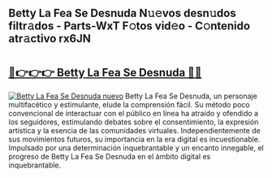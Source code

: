 ## Betty La Fea Se Desnuda N𝚞𝚎vos desn𝚞dos filtr𝚊dos - Parts-WxT F𝚘tos vid𝚎o - C𝚘ntenido atr𝚊ctivo rx6JN

# <h2><a href="http://mb8e6d.tromn.icu/?c=Betty+La+Fea+Se+Desnuda">🔗👉👉👉 Betty La Fea Se Desnuda 🔗🔗</a></h2>

[![Betty La Fea Se Desnuda nuevo](https://i.imgur.com/pEAQMta.gif)](http://mb8e6d.tromn.icu/?c=Betty+La+Fea+Se+Desnuda)
Betty La Fea Se Desnuda, un personaje multifacético y estimulante, elude la comprensión fácil. Su método poco convencional de interactuar con el público en línea ha atraído y ofendido a los seguidores, estimulando debates sobre el consentimiento, la expresión artística y la esencia de las comunidades virtuales. Independientemente de sus movimientos futuros, su importancia en la era digital es incuestionable. Impulsado por una determinación inquebrantable y un encanto innegable, el progreso de Betty La Fea Se Desnuda en el ámbito digital es inquebrantable.
